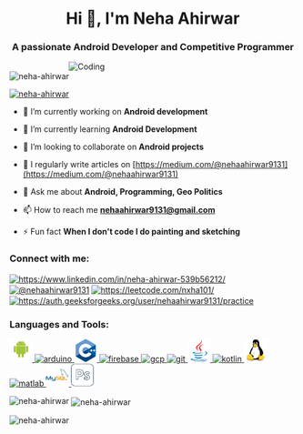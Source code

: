 [](https://1.bp.blogspot.com/-7A4WynwLsMw/XbBpCXG8fHI/AAAAAAAAMt4/uOa1bpLskYgrwGbllhSu2SDj_Mig8SXJQCLcBGAsYHQ/s1600/2000_600px.gif)
<h1 align="center">Hi 👋, I'm Neha Ahirwar</h1>
<h3 align="center">A passionate Android Developer and Competitive Programmer</h3>
<img src=""D:\Placement Preparation\image_processing20210301-3601-w1fbuc.gif"" alt="Coding" width="400" align="right">

<p align="left"> <img src="https://komarev.com/ghpvc/?username=neha-ahirwar&label=Profile%20views&color=0e75b6&style=flat" alt="neha-ahirwar" /> </p>

<p align="left"> <a href="https://github.com/ryo-ma/github-profile-trophy"><img src="https://github-profile-trophy.vercel.app/?username=neha-ahirwar" alt="neha-ahirwar" /></a> </p>

- 🔭 I’m currently working on **Android development**

- 🌱 I’m currently learning **Android Development**

- 👯 I’m looking to collaborate on **Android projects**

- 📝 I regularly write articles on [https://medium.com/@nehaahirwar9131](https://medium.com/@nehaahirwar9131)

- 💬 Ask me about **Android, Programming, Geo Politics**

- 📫 How to reach me **nehaahirwar9131@gmail.com**

- ⚡ Fun fact **When I don't code I do painting and sketching**

<h3 align="left">Connect with me:</h3>
<p align="left">
<a href="https://linkedin.com/in/https://www.linkedin.com/in/neha-ahirwar-539b56212/" target="blank"><img align="center" src="https://raw.githubusercontent.com/rahuldkjain/github-profile-readme-generator/master/src/images/icons/Social/linked-in-alt.svg" alt="https://www.linkedin.com/in/neha-ahirwar-539b56212/" height="30" width="40" /></a>
<a href="https://medium.com/@nehaahirwar9131" target="blank"><img align="center" src="https://raw.githubusercontent.com/rahuldkjain/github-profile-readme-generator/master/src/images/icons/Social/medium.svg" alt="@nehaahirwar9131" height="30" width="40" /></a>
<a href="https://www.leetcode.com/https://leetcode.com/nxha101/" target="blank"><img align="center" src="https://raw.githubusercontent.com/rahuldkjain/github-profile-readme-generator/master/src/images/icons/Social/leet-code.svg" alt="https://leetcode.com/nxha101/" height="30" width="40" /></a>
<a href="https://auth.geeksforgeeks.org/user/https://auth.geeksforgeeks.org/user/nehaahirwar9131/practice" target="blank"><img align="center" src="https://raw.githubusercontent.com/rahuldkjain/github-profile-readme-generator/master/src/images/icons/Social/geeks-for-geeks.svg" alt="https://auth.geeksforgeeks.org/user/nehaahirwar9131/practice" height="30" width="40" /></a>
</p>

<h3 align="left">Languages and Tools:</h3>
<p align="left"> <a href="https://developer.android.com" target="_blank" rel="noreferrer"> <img src="https://raw.githubusercontent.com/devicons/devicon/master/icons/android/android-original-wordmark.svg" alt="android" width="40" height="40"/> </a> <a href="https://www.arduino.cc/" target="_blank" rel="noreferrer"> <img src="https://cdn.worldvectorlogo.com/logos/arduino-1.svg" alt="arduino" width="40" height="40"/> </a> <a href="https://www.w3schools.com/cpp/" target="_blank" rel="noreferrer"> <img src="https://raw.githubusercontent.com/devicons/devicon/master/icons/cplusplus/cplusplus-original.svg" alt="cplusplus" width="40" height="40"/> </a> <a href="https://firebase.google.com/" target="_blank" rel="noreferrer"> <img src="https://www.vectorlogo.zone/logos/firebase/firebase-icon.svg" alt="firebase" width="40" height="40"/> </a> <a href="https://cloud.google.com" target="_blank" rel="noreferrer"> <img src="https://www.vectorlogo.zone/logos/google_cloud/google_cloud-icon.svg" alt="gcp" width="40" height="40"/> </a> <a href="https://git-scm.com/" target="_blank" rel="noreferrer"> <img src="https://www.vectorlogo.zone/logos/git-scm/git-scm-icon.svg" alt="git" width="40" height="40"/> </a> <a href="https://www.java.com" target="_blank" rel="noreferrer"> <img src="https://raw.githubusercontent.com/devicons/devicon/master/icons/java/java-original.svg" alt="java" width="40" height="40"/> </a> <a href="https://kotlinlang.org" target="_blank" rel="noreferrer"> <img src="https://www.vectorlogo.zone/logos/kotlinlang/kotlinlang-icon.svg" alt="kotlin" width="40" height="40"/> </a> <a href="https://www.linux.org/" target="_blank" rel="noreferrer"> <img src="https://raw.githubusercontent.com/devicons/devicon/master/icons/linux/linux-original.svg" alt="linux" width="40" height="40"/> </a> <a href="https://www.mathworks.com/" target="_blank" rel="noreferrer"> <img src="https://upload.wikimedia.org/wikipedia/commons/2/21/Matlab_Logo.png" alt="matlab" width="40" height="40"/> </a> <a href="https://www.mysql.com/" target="_blank" rel="noreferrer"> <img src="https://raw.githubusercontent.com/devicons/devicon/master/icons/mysql/mysql-original-wordmark.svg" alt="mysql" width="40" height="40"/> </a> <a href="https://www.photoshop.com/en" target="_blank" rel="noreferrer"> <img src="https://raw.githubusercontent.com/devicons/devicon/master/icons/photoshop/photoshop-line.svg" alt="photoshop" width="40" height="40"/> </a> </p>

<p><img align="left" src="https://github-readme-stats.vercel.app/api/top-langs?username=neha-ahirwar&show_icons=true&locale=en&layout=compact" alt="neha-ahirwar" /></p>

<p>&nbsp;<img align="center" src="https://github-readme-stats.vercel.app/api?username=neha-ahirwar&show_icons=true&locale=en" alt="neha-ahirwar" /></p>

<p><img align="center" src="https://github-readme-streak-stats.herokuapp.com/?user=neha-ahirwar&" alt="neha-ahirwar" /></p>
